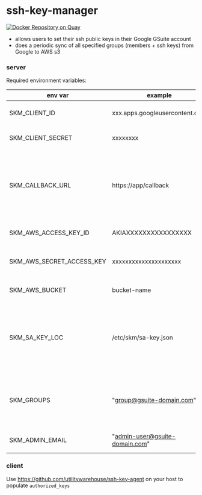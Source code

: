 # ssh-key-manager

[![Docker Repository on Quay](https://quay.io/repository/utilitywarehouse/ssh-key-manager/status "Docker Repository on Quay")](https://quay.io/repository/utilitywarehouse/ssh-key-manager)

 - allows users to set their ssh public keys in their Google GSuite account
 - does a periodic sync of all specified groups (members + ssh keys) from Google to AWS s3

### server

Required environment variables:

| env var                   | example                         | desc                                                                           |
| -------                   | -------                         | ----                                                                           |
| SKM_CLIENT_ID             | xxx.apps.googleusercontent.com  | Google oidc client id                                                          |
| SKM_CLIENT_SECRET         | xxxxxxxx                        | Google oidc client secret                                                      |
| SKM_CALLBACK_URL          | https://app/callback            | Callback URI where user will be redirected after successful Google interaction |
| SKM_AWS_ACCESS_KEY_ID     | AKIAXXXXXXXXXXXXXXXX            | AWS access key                                                                 |
| SKM_AWS_SECRET_ACCESS_KEY | xxxxxxxxxxxxxxxxxxxxx           | AWS secret access key                                                          |
| SKM_AWS_BUCKET            | bucket-name                     | AWS s3 bucket name                                                             |
| SKM_SA_KEY_LOC            | /etc/skm/sa-key.json            | Location on disk where Google service account key is (json format)             |
| SKM_GROUPS                | "group@gsuite-domain.com"       | comma seperated list of groups that will be synced to s3                       |
| SKM_ADMIN_EMAIL           | "admin-user@gsuite-domain.com"  | A G-Suite admin user                       |

### client

Use https://github.com/utilitywarehouse/ssh-key-agent on your host to populate `authorized_keys`
